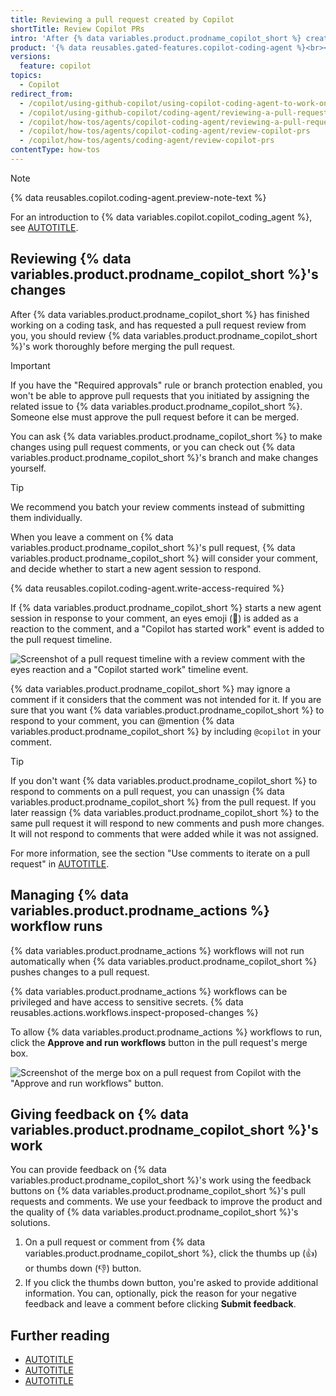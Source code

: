 ```yaml
---
title: Reviewing a pull request created by Copilot
shortTitle: Review Copilot PRs
intro: 'After {% data variables.product.prodname_copilot_short %} creates a pull request you should review it and comment on anything that needs changes.'
product: '{% data reusables.gated-features.copilot-coding-agent %}<br><a href="https://github.com/features/copilot/plans?ref_cta=Copilot+plans+signup&ref_loc=reviewing+a+pull+request+created+by+copilot&ref_page=docs" target="_blank" class="btn btn-primary mt-3 mr-3 no-underline"><span>Sign up for {% data variables.product.prodname_copilot_short %}</span> {% octicon "link-external" height:16 %}</a>'
versions:
  feature: copilot
topics:
  - Copilot
redirect_from:
  - /copilot/using-github-copilot/using-copilot-coding-agent-to-work-on-tasks/reviewing-a-pull-request-created-by-copilot
  - /copilot/using-github-copilot/coding-agent/reviewing-a-pull-request-created-by-copilot
  - /copilot/how-tos/agents/copilot-coding-agent/reviewing-a-pull-request-created-by-copilot
  - /copilot/how-tos/agents/copilot-coding-agent/review-copilot-prs
  - /copilot/how-tos/agents/coding-agent/review-copilot-prs
contentType: how-tos
---
```


> [!NOTE]
> {% data reusables.copilot.coding-agent.preview-note-text %}
>
> For an introduction to {% data variables.copilot.copilot_coding_agent %}, see [AUTOTITLE](/copilot/concepts/about-copilot-coding-agent).

## Reviewing {% data variables.product.prodname_copilot_short %}'s changes

After {% data variables.product.prodname_copilot_short %} has finished working on a coding task, and has requested a pull request review from you, you should review {% data variables.product.prodname_copilot_short %}'s work thoroughly before merging the pull request.

> [!IMPORTANT]
> If you have the "Required approvals" rule or branch protection enabled, you won't be able to approve pull requests that you initiated by assigning the related issue to {% data variables.product.prodname_copilot_short %}. Someone else must approve the pull request before it can be merged.

You can ask {% data variables.product.prodname_copilot_short %} to make changes using pull request comments, or you can check out {% data variables.product.prodname_copilot_short %}'s branch and make changes yourself.

> [!TIP]
> We recommend you batch your review comments instead of submitting them individually.

When you leave a comment on {% data variables.product.prodname_copilot_short %}'s pull request, {% data variables.product.prodname_copilot_short %} will consider your comment, and decide whether to start a new agent session to respond.

{% data reusables.copilot.coding-agent.write-access-required %}

If {% data variables.product.prodname_copilot_short %} starts a new agent session in response to your comment, an eyes emoji (👀) is added as a reaction to the comment, and a "Copilot has started work" event is added to the pull request timeline.

![Screenshot of a pull request timeline with a review comment with the eyes reaction and a "Copilot started work" timeline event.](/assets/images/help/copilot/coding-agent/comment-to-agent-on-pr.png)

{% data variables.product.prodname_copilot_short %} may ignore a comment if it considers that the comment was not intended for it. If you are sure that you want {% data variables.product.prodname_copilot_short %} to respond to your comment, you can @mention {% data variables.product.prodname_copilot_short %} by including `@copilot` in your comment.

> [!TIP]
> If you don't want {% data variables.product.prodname_copilot_short %} to respond to comments on a pull request, you can unassign {% data variables.product.prodname_copilot_short %} from the pull request. If you later reassign {% data variables.product.prodname_copilot_short %} to the same pull request it will respond to new comments and push more changes. It will not respond to comments that were added while it was not assigned.

For more information, see the section "Use comments to iterate on a pull request" in [AUTOTITLE](/copilot/tutorials/coding-agent/best-practices#using-comments-to-iterate-on-a-pull-request).

## Managing {% data variables.product.prodname_actions %} workflow runs

{% data variables.product.prodname_actions %} workflows will not run automatically when {% data variables.product.prodname_copilot_short %} pushes changes to a pull request.

{% data variables.product.prodname_actions %} workflows can be privileged and have access to sensitive secrets. {% data reusables.actions.workflows.inspect-proposed-changes %}

To allow {% data variables.product.prodname_actions %} workflows to run, click the **Approve and run workflows** button in the pull request's merge box.

![Screenshot of the merge box on a pull request from Copilot with the "Approve and run workflows" button.](/assets/images/help/copilot/coding-agent/approve-and-run-workflows.png)

## Giving feedback on {% data variables.product.prodname_copilot_short %}'s work

You can provide feedback on {% data variables.product.prodname_copilot_short %}'s work using the feedback buttons on  {% data variables.product.prodname_copilot_short %}'s pull requests and comments. We use your feedback to improve the product and the quality of {% data variables.product.prodname_copilot_short %}'s solutions.

1. On a pull request or comment from {% data variables.product.prodname_copilot_short %}, click the thumbs up (:+1:) or thumbs down (:-1:) button.
1. If you click the thumbs down button, you're asked to provide additional information. You can, optionally, pick the reason for your negative feedback and leave a comment before clicking **Submit feedback**.

## Further reading

* [AUTOTITLE](/copilot/tutorials/coding-agent/best-practices)
* [AUTOTITLE](/copilot/using-github-copilot/coding-agent/using-the-copilot-coding-agent-logs)
* [AUTOTITLE](/copilot/using-github-copilot/coding-agent/troubleshooting-copilot-coding-agent)
